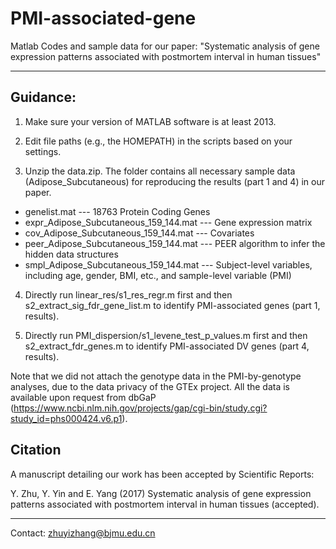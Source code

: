 # PMI-associated-gene  

Matlab Codes and sample data for our paper: "Systematic analysis of gene expression patterns associated with postmortem interval in human tissues"  

-----------------------------------
## Guidance:

1. Make sure your version of MATLAB software is at least 2013.  

2. Edit file paths (e.g., the HOMEPATH) in the scripts based on your settings.  

3. Unzip the data.zip. The folder contains all necessary sample data (Adipose_Subcutaneous) for reproducing the results (part 1 and 4) in our paper.  

  -  genelist.mat --- 18763 Protein Coding Genes
  -  expr_Adipose_Subcutaneous_159_144.mat --- Gene expression matrix
  -  cov_Adipose_Subcutaneous_159_144.mat --- Covariates
  -  peer_Adipose_Subcutaneous_159_144.mat --- PEER algorithm to infer the hidden data structures
  -  smpl_Adipose_Subcutaneous_159_144.mat --- Subject-level variables, including age, gender, BMI, etc., and sample-level variable (PMI)

4. Directly run linear_res/s1_res_regr.m first and then s2_extract_sig_fdr_gene_list.m to identify PMI-associated genes (part 1, results).

5. Directly run PMI_dispersion/s1_levene_test_p_values.m first and then s2_extract_fdr_genes.m to identify PMI-associated DV genes (part 4, results).


Note that we did not attach the genotype data in the PMI-by-genotype analyses, due to the data privacy of the GTEx project. All the data is available upon request from dbGaP (https://www.ncbi.nlm.nih.gov/projects/gap/cgi-bin/study.cgi?study_id=phs000424.v6.p1).

## Citation

A manuscript detailing our work has been accepted by Scientific Reports:

Y. Zhu, Y. Yin and E. Yang (2017) Systematic analysis of gene expression patterns associated with postmortem interval in human tissues (accepted).





-----------------------------------
Contact: zhuyizhang@bjmu.edu.cn  

